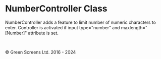 # NumberController Class

NumberController adds a feature to limit number of numeric characters to enter.
Controller is activated if input type="number" and maxlength="[Number]" attribute is set.

<br>

&copy; Green Screens Ltd. 2016 - 2024
